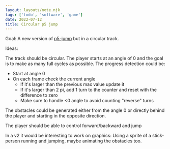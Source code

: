 ```yaml
---
layout: layouts/note.njk
tags: ['todo', 'software', 'game']
date: 2022-07-12
title: Circular p5 jump
---
```


Goal: A new version of [p5-jump](https://www.statox.fr/posts/2020/09/p5-jump/) but in a circular track.

Ideas:

The track should be circular.
The player starts at an angle of 0 and the goal is to make as many full cycles as possible.
The progress detection could be:

- Start at angle 0
- On each frame check the current angle
    - If it's larger than the previous max value update it
    - If it's larger than 2 pi, add 1 turn to the counter and reset with the difference to zero
    - Make sure to handle <0 angle to avoid counting "reverse" turns

The obstacles could be generated either from the angle 0 or directly behind the player and starting in the opposite direction.

The player should be able to control forward/backward and jump

In a v2 it would be interesting to work on graphics: Using a sprite of a stick-person running and jumping, maybe animating the obstacles too.

